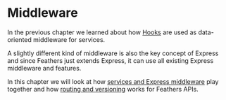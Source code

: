 # Middleware

In the previous chapter we learned about how [Hooks](../hooks/readme.md) are used as data-oriented  middleware for services.

A slightly different kind of middleware is also the key concept of Express and since Feathers just extends Express, it can use all existing Express middleware and features.

In this chapter we will look at how [services and Express middleware](express.md) play together and how [routing and versioning](routing.md) works for Feathers APIs.

